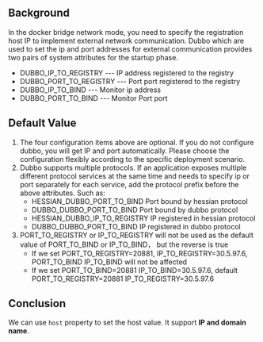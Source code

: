 ## Background

In the docker bridge network mode, you need to specify the registration host IP to implement external network communication. Dubbo which are used to set the ip and port addresses for external communication provides two pairs of system attributes for the startup phase.

- DUBBO_IP_TO_REGISTRY --- IP address registered to the registry 
- DUBBO_PORT_TO_REGISTRY --- Port port registered to the registry
- DUBBO_IP_TO_BIND --- Monitor ip address  
- DUBBO_PORT_TO_BIND --- Monitor Port port

## Default Value

1. The four configuration items above are optional. If you do not configure dubbo, you will get IP and port automatically. Please choose the configuration flexibly according to the specific deployment scenario.
2. Dubbo supports multiple protocols. If an application exposes multiple different protocol services at the same time and needs to specify ip or port separately for each service, add the protocol prefix before the above attributes. Such as:
	- HESSIAN_DUBBO_PORT_TO_BIND  Port bound by hessian protocol
    - DUBBO_DUBBO_PORT_TO_BIND   Port bound by dubbo protocol
	- HESSIAN_DUBBO_IP_TO_REGISTRY  IP registered in hessian protocol
	- DUBBO_DUBBO_PORT_TO_BIND    IP registered in dubbo protocol
3.  PORT_TO_REGISTRY or IP_TO_REGISTRY will not be used as the default value of PORT_TO_BIND or IP_TO_BIND， but the reverse is true
	-  If we set PORT_TO_REGISTRY=20881, IP_TO_REGISTRY=30.5.97.6, PORT_TO_BIND IP_TO_BIND will not be affected
	-  If we set PORT_TO_BIND=20881 IP_TO_BIND=30.5.97.6, default PORT_TO_REGISTRY=20881 IP_TO_REGISTRY=30.5.97.6

## Conclusion

We can use `host` property to set the host value. It support **IP and domain name**.